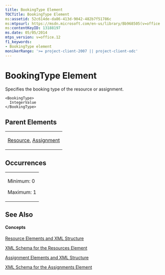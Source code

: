 ```yaml
---
title: BookingType Element
TOCTitle: BookingType Element
ms:assetid: 52c614de-da86-413d-9042-482b7f51786c
ms:mtpsurl: https://msdn.microsoft.com/en-us/library/Bb968505(v=office.12)
ms:contentKeyID: 13188197
ms.date: 05/05/2014
mtps_version: v=office.12
f1_keywords:
- BookingType element
monikerRange: '>= project-client-2007 || project-client-odc'
---
```


# BookingType Element




Specifies the booking type of the resource or assignment.

    <BookingType>
      IntegerValue
    </BookingType>

## Parent Elements

<table>
<colgroup>
<col style="width: 100%" />
</colgroup>
<tbody>
<tr class="odd">
<td><p><a href="resource-element.md">Resource</a>, <a href="assignment-element.md">Assignment</a></p></td>
</tr>
</tbody>
</table>

## Occurrences

<table>
<colgroup>
<col style="width: 100%" />
</colgroup>
<tbody>
<tr class="odd">
<td><p>Minimum: 0</p>
<p>Maximum: 1</p></td>
</tr>
</tbody>
</table>

## See Also

#### Concepts

[Resource Elements and XML Structure](resource-elements-and-xml-structure.md)

[XML Schema for the Resources Element](xml-schema-for-the-resources-element.md)

[Assignment Elements and XML Structure](assignment-elements-and-xml-structure.md)

[XML Schema for the Assignments Element](xml-schema-for-the-assignments-element.md)


